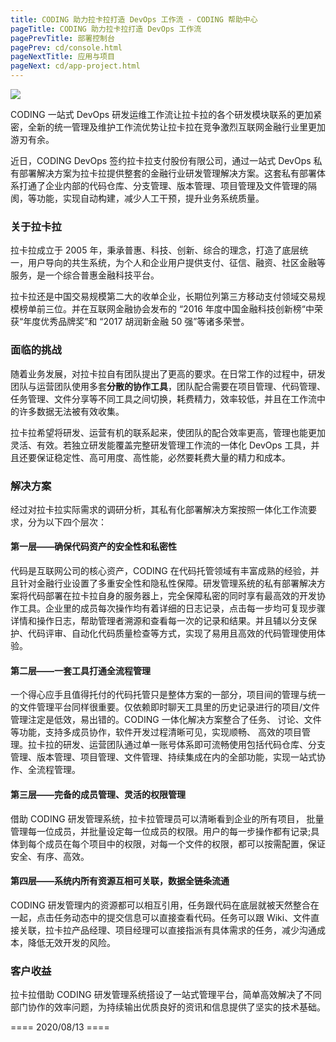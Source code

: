 ```yaml
---
title: CODING 助力拉卡拉打造 DevOps 工作流 - CODING 帮助中心
pageTitle: CODING 助力拉卡拉打造 DevOps 工作流
pagePrevTitle: 部署控制台
pagePrev: cd/console.html
pageNextTitle: 应用与项目
pageNext: cd/app-project.html
---
```


![](https://help-assets.codehub.cn/enterprise/20200812145511.png)

CODING 一站式 DevOps 研发运维工作流让拉卡拉的各个研发模块联系的更加紧密，全新的统一管理及维护工作流优势让拉卡拉在竞争激烈互联网金融行业里更加游刃有余。

近日，CODING DevOps 签约拉卡拉支付股份有限公司，通过一站式 DevOps 私有部署解决方案为拉卡拉提供整套的金融行业研发管理解决方案。这套私有部署体系打通了企业内部的代码仓库、分支管理、版本管理、项目管理及文件管理的隔阂，等功能，实现自动构建，减少人工干预，提升业务系统质量。

### 关于拉卡拉

拉卡拉成立于 2005 年，秉承普惠、科技、创新、综合的理念，打造了底层统一，用户导向的共生系统，为个人和企业用户提供支付、征信、融资、社区金融等服务，是一个综合普惠金融科技平台。

拉卡拉还是中国交易规模第二大的收单企业，长期位列第三方移动支付领域交易规模榜单前三位。并在互联网金融协会发布的 “2016 年度中国金融科技创新榜“中荣获“年度优秀品牌奖”和 “2017 胡润新金融 50 强”等诸多荣誉。

### 面临的挑战

随着业务发展，对拉卡拉自有团队提出了更高的要求。在日常工作的过程中，研发团队与运营团队使用多套**分散的协作工具**，团队配合需要在项目管理、代码管理、任务管理、文件分享等不同工具之间切换，耗费精力，效率较低，并且在工作流中的许多数据无法被有效收集。

拉卡拉希望将研发、运营有机的联系起来，使团队的配合效率更高，管理也能更加灵活、有效。若独立研发能覆盖完整研发管理工作流的一体化 DevOps 工具，并且还要保证稳定性、高可用度、高性能，必然要耗费大量的精力和成本。

### 解决方案

经过对拉卡拉实际需求的调研分析，其私有化部署解决方案按照一体化工作流要求，分为以下四个层次：

#### 第一层——确保代码资产的安全性和私密性

代码是互联网公司的核心资产，CODING 在代码托管领域有丰富成熟的经验，并且针对金融行业设置了多重安全性和隐私性保障。研发管理系统的私有部署解决方案将代码部署在拉卡拉自身的服务器上，完全保障私密的同时享有最高效的开发协作工具。企业里的成员每次操作均有着详细的日志记录，点击每一步均可复现步骤详情和操作日志，帮助管理者溯源和查看每一次的记录和结果。并且辅以分支保护、代码评审、自动化代码质量检查等方式，实现了易用且高效的代码管理使用体验。

#### 第二层——一套工具打通全流程管理

一个得心应手且值得托付的代码托管只是整体方案的一部分，项目间的管理与统一的文件管理平台同样很重要。仅依赖即时聊天工具里的历史记录进行的项目/文件管理注定是低效，易出错的。CODING 一体化解决方案整合了任务、 讨论、文件等功能，支持多成员协作，软件开发过程清晰可见，实现顺畅、 高效的项目管理。拉卡拉的研发、运营团队通过单一账号体系即可流畅使用包括代码仓库、分支管理、版本管理、项目管理、文件管理、持续集成在内的全部功能，实现一站式协作、全流程管理。

#### 第三层——完备的成员管理、灵活的权限管理

借助 CODING 研发管理系统，拉卡拉管理员可以清晰看到企业的所有项目， 批量管理每一位成员，并批量设定每一位成员的权限。用户的每一步操作都有记录;具体到每个成员在每个项目中的权限，对每一个文件的权限，都可以按需配置，保证安全、有序、高效。

#### 第四层——系统内所有资源互相可关联，数据全链条流通

CODING 研发管理内的资源都可以相互引用，任务跟代码在底层就被天然整合在一起，点击任务动态中的提交信息可以直接查看代码。任务可以跟 Wiki、文件直接关联，拉卡拉产品经理、项目经理可以直接指派有具体需求的任务，减少沟通成本，降低无效开发的风险。

### 客户收益

拉卡拉借助 CODING 研发管理系统搭设了一站式管理平台，简单高效解决了不同部门协作的效率问题，为持续输出优质良好的资讯和信息提供了坚实的技术基础。


==== 2020/08/13 ====
